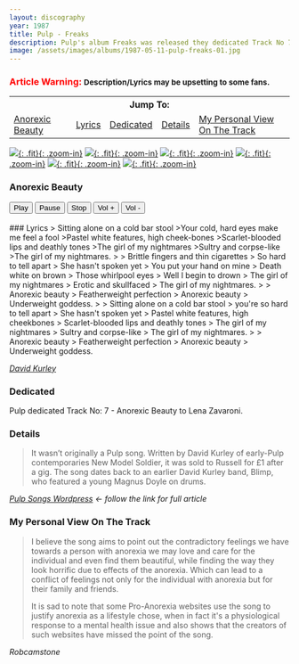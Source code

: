 ```yaml
---
layout: discography
year: 1987
title: Pulp - Freaks
description: Pulp's album Freaks was released they dedicated Track No 7 - Anorexic Beauty to Lena Zavaroni.
image: /assets/images/albums/1987-05-11-pulp-freaks-01.jpg
---
```


### <span style="font-weight: bold; color:red;">Article Warning:</span> <small>Description/Lyrics may be upsetting to some fans.</small>

<table>
<tr align="center">
<th colspan="5">Jump To:</th>
</tr>
<tr>
<td><a href="#anorexic-beauty">Anorexic Beauty</a></td>
<td><a href="#lyrics">Lyrics</a></td>
<td><a href="#dedicated">Dedicated</a></td>
<td><a href="#details">Details</a></td>
<td><a href="#my-personal-view-on-the-track">My Personal View On The Track</a></td>
</tr>
</table>

[![](/assets/images/albums/1987-05-11-pulp-freaks-01.jpg){: .fit}{: .zoom-in}](/assets/images/albums/1987-05-11-pulp-freaks-01.jpg)
[![](/assets/images/albums/1987-05-11-pulp-freaks-02.jpg){: .fit}{: .zoom-in}](/assets/images/albums/1987-05-11-pulp-freaks-02.jpg)
[![](/assets/images/albums/1987-05-11-pulp-freaks-03.jpg){: .fit}{: .zoom-in}](/assets/images/albums/1987-05-11-pulp-freaks-03.jpg "Anorexic Beauty dedicated to Lena Zavaroni")
[![](/assets/images/albums/1987-05-11-pulp-freaks-04.jpg){: .fit}{: .zoom-in}](/assets/images/albums/1987-05-11-pulp-freaks-04.jpg)
[![](/assets/images/albums/1987-05-11-pulp-freaks-05.jpg){: .fit}{: .zoom-in}](/assets/images/albums/1987-05-11-pulp-freaks-05.jpg)
[![](/assets/images/albums/1987-05-11-pulp-freaks-06.jpg){: .fit}{: .zoom-in}](/assets/images/albums/1987-05-11-pulp-freaks-06.jpg)

### Anorexic Beauty

<audio id="player" src="/assets/media/07-anorexic-beauty.mp3">Your browser does not support the audio element.</audio>
<div>
  <button onclick="document.getElementById('player').play()">Play</button>
  <button onclick="document.getElementById('player').pause()">Pause</button>
  <button onclick="document.getElementById('player').pause(); document.getElementById('player').currentTime = 0;">Stop</button>
  <button onclick="document.getElementById('player').volume += 0.1">Vol +</button>
  <button onclick="document.getElementById('player').volume -= 0.1">Vol -</button>
</div>
<br />
### Lyrics
> Sitting alone on a cold bar stool
>Your cold, hard eyes make me feel a fool
>Pastel white features, high cheek-bones
>Scarlet-blooded lips and deathly tones
>The girl of my nightmares
>Sultry and corpse-like
>The girl of my nightmares.
>
> Brittle fingers and thin cigarettes
> So hard to tell apart
> She hasn't spoken yet
> You put your hand on mine
> Death white on brown
> Those whirlpool eyes
> Well I begin to drown
> The girl of my nightmares
> Erotic and skullfaced
> The girl of my nightmares.
>
> Anorexic beauty
> Featherweight perfection
> Anorexic beauty
> Underweight goddess.
>
> Sitting alone on a cold bar stool
> you're so hard to tell apart
> She hasn't spoken yet
> Pastel white features, high cheekbones
> Scarlet-blooded lips and deathly tones
> The girl of my nightmares
> Sultry and corpse-like
> The girl of my nightmares.
>
> Anorexic beauty
> Featherweight perfection
> Anorexic beauty
> Underweight goddess.

<cite>[David Kurley](https://www.pulpwiki.net/Pulp/AnorexicBeauty)</cite>

### Dedicated
Pulp dedicated Track No: 7 - Anorexic Beauty to Lena Zavaroni.

### Details
> It wasn’t originally a Pulp song. Written by David Kurley of early-Pulp contemporaries New Model Soldier, it was sold to Russell for £1 after a gig. The song dates back to an earlier David Kurley band, Blimp, who featured a young Magnus Doyle on drums.

<cite>[Pulp Songs Wordpress](https://pulpsongs.wordpress.com/2012/08/11/49-anorexic-beauty) &#8592; follow the link for full article</cite>

### My Personal View On The Track
> I believe the song aims to point out the contradictory feelings we have towards a person with anorexia we may love and care for the individual and even find them beautiful, while finding the way they look horrific due to effects of the anorexia. Which can lead to a conflict of feelings not only for the individual with anorexia but for their family and friends.
>
> It is sad to note that some Pro-Anorexia websites use the song to justify anorexia as a lifestyle chose, when in fact it's a physiological response to a mental health issue and also shows that the creators of such websites have missed the point of the song.

<cite>Robcamstone</cite>

<style>
.fit {width: 16.22%; height:auto;}
</style>

